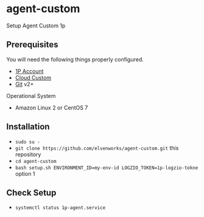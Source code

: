 # agent-custom
Setup Agent Custom 1p
## Prerequisites

You will need the following things properly configured.

- [1P Account](https://1p.elven.works/products)
- [Cloud Custom](https://1p.elven.works/clouds/new)
- [Git](http://git-scm.com/) v2+

Operational System

- Amazon Linux 2 or CentOS 7
## Installation

- `sudo su -`
- `git clone https://github.com/elvenworks/agent-custom.git` this repository
- `cd agent-custom`
- `bash setup.sh ENVIRONMENT_ID=my-env-id LOGZIO_TOKEN=1p-logzio-tokne` option 1


## Check Setup

- `systemctl status 1p-agent.service`